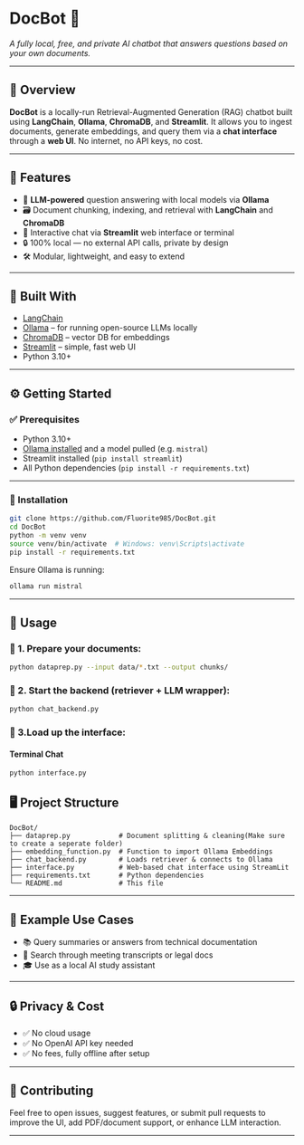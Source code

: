 
# DocBot 🤖  
*A fully local, free, and private AI chatbot that answers questions based on your own documents.*

---

## 📘 Overview  
**DocBot** is a locally-run Retrieval-Augmented Generation (RAG) chatbot built using **LangChain**, **Ollama**, **ChromaDB**, and **Streamlit**. It allows you to ingest documents, generate embeddings, and query them via a **chat interface** through a **web UI**. No internet, no API keys, no cost.

---

## 🧩 Features  
- 🧠 **LLM-powered** question answering with local models via **Ollama**  
- 🗃️ Document chunking, indexing, and retrieval with **LangChain** and **ChromaDB**  
- 💬 Interactive chat via **Streamlit** web interface or terminal  
- 🔒 100% local — no external API calls, private by design  
- 🛠️ Modular, lightweight, and easy to extend  

---

## 🔧 Built With  
- [LangChain](https://github.com/langchain-ai/langchain)  
- [Ollama](https://ollama.com/) – for running open-source LLMs locally  
- [ChromaDB](https://www.trychroma.com/) – vector DB for embeddings  
- [Streamlit](https://streamlit.io/) – simple, fast web UI  
- Python 3.10+

---

## ⚙️ Getting Started  

### ✅ Prerequisites  
- Python 3.10+  
- [Ollama installed](https://ollama.com/download) and a model pulled (e.g. `mistral`)  
- Streamlit installed (`pip install streamlit`)  
- All Python dependencies (`pip install -r requirements.txt`)

---

### 🔧 Installation  
```bash
git clone https://github.com/Fluorite985/DocBot.git
cd DocBot
python -m venv venv
source venv/bin/activate  # Windows: venv\Scripts\activate
pip install -r requirements.txt
```

Ensure Ollama is running:
```bash
ollama run mistral
```

---

## 🚀 Usage

### 🧱 1. Prepare your documents:
```bash
python dataprep.py --input data/*.txt --output chunks/
```

### 🧠 2. Start the backend (retriever + LLM wrapper):
```bash
python chat_backend.py
```

### 💬 3.Load up the interface:

#### Terminal Chat  
```bash
python interface.py
```

## 🖥 Project Structure  
```
DocBot/
├── dataprep.py            # Document splitting & cleaning(Make sure to create a seperate folder)
├── embedding_function.py  # Function to import Ollama Embeddings
├── chat_backend.py        # Loads retriever & connects to Ollama
├── interface.py           # Web-based chat interface using StreamLit 
├── requirements.txt       # Python dependencies
└── README.md              # This file
```

---

## 📎 Example Use Cases  
- 📚 Query summaries or answers from technical documentation  
- 🧾 Search through meeting transcripts or legal docs  
- 🎓 Use as a local AI study assistant

---

## 🔒 Privacy & Cost  
- ✅ No cloud usage  
- ✅ No OpenAI API key needed  
- ✅ No fees, fully offline after setup

---

## 🤝 Contributing  
Feel free to open issues, suggest features, or submit pull requests to improve the UI, add PDF/document support, or enhance LLM interaction.

---

